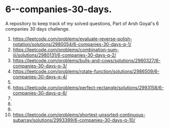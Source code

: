 # 6--companies-30-days.
A repository to keep track of my solved questions, Part of Arsh Goyal's 6 companies 30 days challenge.

1) https://leetcode.com/problems/evaluate-reverse-polish-notation/solutions/2980054/6-companies-30-days-q-1/
2) https://leetcode.com/problems/combination-sum-iii/solutions/2980131/6-companies-30-days-q-2/
3) https://leetcode.com/problems/bulls-and-cows/solutions/2980327/6-companies-30-days-q-3/
4) https://leetcode.com/problems/rotate-function/solutions/2986509/6-companies-30-days-q-4/
5)
6) https://leetcode.com/problems/perfect-rectangle/solutions/2993158/6-companies-30-days-q-6/
7)
8)
9)
10) https://leetcode.com/problems/shortest-unsorted-continuous-subarray/solutions/2993399/6-companies-30-days-q-10/
